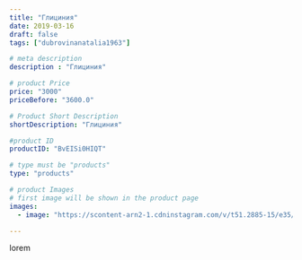 ```yaml
---
title: "Глициния"
date: 2019-03-16
draft: false
tags: ["dubrovinanatalia1963"]

# meta description
description : "Глициния"

# product Price
price: "3000"
priceBefore: "3600.0"

# Product Short Description
shortDescription: "Глициния"

#product ID
productID: "BvEISi0HIQT"

# type must be "products"
type: "products"

# product Images
# first image will be shown in the product page
images:
  - image: "https://scontent-arn2-1.cdninstagram.com/v/t51.2885-15/e35/52815379_2559000007474767_2842570933774682582_n.jpg?se=7&tp=1&_nc_ht=scontent-arn2-1.cdninstagram.com&_nc_cat=103&_nc_ohc=qbr7GSHUtb8AX-Gz5GS&ccb=7-4&oh=9af80da55d4d7dfe2cf11bea70296889&oe=6083A1EC&ig_cache_key=MjAwMDc2MDU5MzE2MzUxODk5NQ%3D%3D.2-ccb7-4"

---
```

lorem
